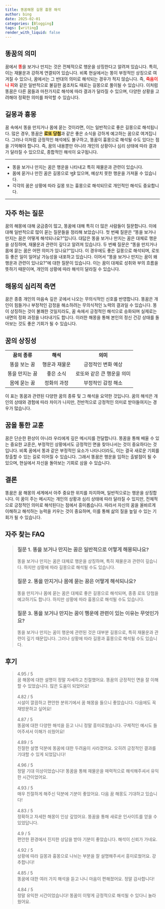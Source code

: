 ```yaml
---
title: 똥꿈해몽 길몽 흉몽 해석
author: bing
date: 2025-02-01
categories: [Blogging]
tags: [writing]
render_with_liquid: false
---
```



<h2 id='똥꿈의의미'>똥꿈의 의미</h2>

<p>꿈에서 <b><span style="color: #ee2323;">똥</span></b>을 보거나 만지는 것은 전체적으로 행운을 상징한다고 알려져 있습니다. 특히, 이는 재물운과 강하게 연결되어 있습니다. 비록 현실에서는 똥이 부정적인 상징으로 여겨질 수 있으나, 꿈에서는 그 반대의 의미로 해석되는 경우가 적지 않습니다. 즉, <b><span style="color: #ee2323;">죽음이나 피</span></b>와 같은 일반적으로 불길한 꿈조차도 때로는 길몽으로 풀이될 수 있습니다. 이처럼 똥꿈은 다른 꿈들과 마찬가지로 해석에 따라 결과가 달라질 수 있으며, 다양한 상황을 고려해야 정확한 의미를 파악할 수 있습니다.</p>

<h2 id='길몽과흉몽'>길몽과 흉몽</h2>

<p>꿈 속에서 똥을 만지거나 몸에 묻는 것이라면, 이는 일반적으로 좋은 길몽으로 해석됩니다. 많은 경우, 똥꿈은 <b><span style="background-color: #ffe066;">로또 당첨</span></b>과 같은 좋은 소식을 강하게 예고하는 꿈으로 여겨집니다. 그러나 이처럼 긍정적인 해석에도 불구하고, 똥꿈이 흉몽으로 해석될 수도 있다는 점을 기억해야 합니다. 즉, 꿈의 내용뿐만 아니라 개인의 상황이나 심리 상태에 따라 결과가 달라질 수 있으므로, 종합적인 해석이 요구됩니다.</p>

<hr />

<ul>
    <li>똥을 보거나 만지는 꿈은 행운을 나타내고 특히 재물운과 관련이 있습니다.</li>
    <li>몸에 묻거나 만진 꿈은 길몽으로 जुड़े 있으며, 예상치 못한 행운을 가져올 수 있습니다.</li>
    <li>각각의 꿈은 상황에 따라 길몽 또는 흉몽으로 해석되므로 개인적인 해석도 중요합니다.</li>
</ul>

<hr />

<h2 id='자주하는질문'>자주 하는 질문</h2>

<p>꿈의 해몽에 대해 궁금증이 많고, 똥꿈에 대해 특히 더 많은 사람들이 질문합니다. 이에 대해 일반적으로 많이 묻는 질문들을 정리해 보았습니다. 첫 번째 질문은 “똥을 보거나 만지는 꿈은 어떻게 해석되나요?”입니다. 대답은 똥을 보거나 만지는 꿈은 대체로 행운을 상징하며, 재물운과 관련이 깊다고 알려져 있습니다. 두 번째 질문은 “똥을 만지거나 몸에 묻는 꿈은 어떤 의미가 있나요?”입니다. 이 경우에도 좋은 길몽으로 해석되며, 로또 등 좋은 일이 일어날 가능성을 내포하고 있습니다. 이어서 “똥을 보거나 만지는 꿈이 왜 행운과 관련이 있나요?”에 대한 질문이 있습니다. 이는 꿈이 대체로 성취와 부의 흐름을 뜻하기 때문이며, 개인의 상황에 따라 해석이 달라질 수 있습니다.</p>

<h2 id='해몽의심리적측면'>해몽의 심리적 측면</h2>

<p>꿈은 종종 개인의 마음속 깊은 곳에서 나오는 무의식적인 신호를 반영합니다. 똥꿈은 개인이 힘들거나 부정적인 감정을 해소하려는 무의식적인 노력의 결과일 수 있습니다. 똥이 상징하는 것이 불쾌한 것일지라도, 꿈 속에서 긍정적인 해석으로 승화되며 실제로는 내면의 정화 과정을 나타내기도 합니다. 이러한 해몽을 통해 본인의 정신 건강 상태를 돌아보는 것도 좋은 기회가 될 수 있습니다.</p>

<h2 id='꿈의상징성'>꿈의 상징성</h2>

<table>
    <tr>
        <td style="text-align: center; height: 17px;"><b>꿈의 종류</b></td>
        <td style="text-align: center; height: 17px;"><b>해석</b></td>
        <td style="text-align: center; height: 17px;"><b>의미</b></td>
    </tr>
    <tr>
        <td style="text-align: center;">똥을 보는 꿈</td>
        <td style="text-align: center;">행운과 재물운</td>
        <td style="text-align: center;">긍정적인 변화 예상</td>
    </tr>
    <tr>
        <td style="text-align: center;">똥을 만지는 꿈</td>
        <td style="text-align: center;">좋은 소식</td>
        <td style="text-align: center;">로또와 같은 큰 행운을 의미</td>
    </tr>
    <tr>
        <td style="text-align: center;">몸에 묻는 꿈</td>
        <td style="text-align: center;">정화의 과정</td>
        <td style="text-align: center;">부정적인 감정 해소</td>
    </tr>
</table>

<p>이 표는 똥꿈과 관련된 다양한 꿈의 종류 및 그 해석을 요약한 것입니다. 꿈의 해석은 개인의 상태와 경험에 따라 차이가 나지만, 전반적으로 긍정적인 의미로 받아들여지는 경우가 많습니다.</p>

<h2 id='꿈을통한교훈'>꿈을 통한 교훈</h2>

<p>꿈은 단순한 환상이 아니라 우리에게 깊은 메시지를 전달합니다. 똥꿈을 통해 배울 수 있는 중요한 교훈은, 부정적인 상황에서도 긍정적인 면을 찾아나서는 것이 중요하다는 것입니다. 비록 꿈에서 똥과 같은 부정적인 요소가 나타나더라도, 이는 결국 새로운 기회를 창출할 수 있는 길로 이어질 수 있습니다. 그래서 똥꿈은 행운을 임하는 출발점이 될 수 있으며, 현실에서 자신을 돌아보는 기회로 삼을 수 있습니다.</p>

<h2 id='결론'>결론</h2>

<p>똥꿈은 꿈 해몽의 세계에서 아주 중요한 위치를 차지하며, 일반적으로는 행운을 상징합니다. 이 꿈이 주는 메시지는 개인의 상황과 심리 상태에 따라 달라질 수 있지만, 전체적으로 긍정적인 의미로 해석된다는 점에서 흥미롭습니다. 따라서 자신의 꿈을 올바르게 이해하고 해석하는 능력을 키우는 것이 중요하며, 이를 통해 삶의 질을 높일 수 있는 기회가 될 수 있습니다.</p>


<h2 id='자주_찾는_FAQ'>자주 찾는 FAQ</h2>
<div itemscope="" itemtype="https://schema.org/FAQPage"> <blockquote> <div itemscope="" itemprop="mainEntity" itemtype="https://schema.org/Question"> <h3 itemprop="name">질문 1. 똥을 보거나 만지는 꿈은 일반적으로 어떻게 해몽되나요?</h3> <div itemscope="" itemprop="acceptedAnswer" itemtype="https://schema.org/Answer"> <span itemprop="text"> <p>똥을 보거나 만지는 꿈은 대체로 행운을 상징하며, 특히 재물운과 관련이 깊습니다. 하지만 상황에 따라 길몽으로 해석될 수도 있습니다.</p> </span> </div> </div> <div itemscope="" itemprop="mainEntity" itemtype="https://schema.org/Question"> <h3 itemprop="name">질문 2. 똥을 만지거나 몸에 묻는 꿈은 어떻게 해석되나요?</h3> <div itemscope="" itemprop="acceptedAnswer" itemtype="https://schema.org/Answer"> <span itemprop="text"> <p> 똥을 만지거나 몸에 묻는 꿈은 대체로 좋은 길몽으로 해석되며, 종종 로또 당첨을 예고하기도 합니다. 하지만 상황에 따라 흉몽으로 해석될 수도 있습니다.</p> </span> </div> </div> <div itemscope="" itemprop="mainEntity" itemtype="https://schema.org/Question"> <h3 itemprop="name">질문 3. 똥을 보거나 만지는 꿈이 행운에 관련이 있는 이유는 무엇인가요?</h3> <div itemscope="" itemprop="acceptedAnswer" itemtype="https://schema.org/Answer"> <span itemprop="text"> <p>똥을 보거나 만지는 꿈이 행운에 관련된 것은 대부분 길몽으로, 특히 재물운과 관련이 깊기 때문입니다. 그러나 상황에 따라 길몽과 흉몽으로 해석될 수도 있습니다.</p> </span> </div> </div> </blockquote> </div>
<h2 id='후기'>후기</h2>
<div itemscope itemtype="https://schema.org/Product">
  <blockquote>
  <div itemprop="review" itemscope itemtype="https://schema.org/Review">
      <div itemprop="reviewRating" itemscope itemtype="https://schema.org/Rating"> <span itemprop="ratingValue">4.95</span> / <span itemprop="bestRating">5</span> </div>
      <span itemprop="reviewBody">꿈 해몽에 대한 설명이 정말 자세하고 친절했어요. 똥꿈의 긍정적인 면을 잘 이해할 수 있었습니다. 많은 도움이 되었어요!</span>
  </div>
  <br>
  <div itemprop="review" itemscope itemtype="https://schema.org/Review">
      <div itemprop="reviewRating" itemscope itemtype="https://schema.org/Rating"> <span itemprop="ratingValue">4.82</span> / <span itemprop="bestRating">5</span> </div>
      <span itemprop="reviewBody">시설이 깔끔하고 편안한 분위기에서 꿈 해몽을 들으니 좋았습니다. 다음에도 꼭 재방문하고 싶어요!</span>
  </div>
  <br>
  <div itemprop="review" itemscope itemtype="https://schema.org/Review">
      <div itemprop="reviewRating" itemscope itemtype="https://schema.org/Rating"> <span itemprop="ratingValue">4.87</span> / <span itemprop="bestRating">5</span> </div>
      <span itemprop="reviewBody">똥꿈에 대한 다양한 해석을 듣고 나니 정말 흥미로웠습니다. 구체적인 예시도 들어주셔서 이해가 쉬웠어요!</span>
  </div>
  <br>
  <div itemprop="review" itemscope itemtype="https://schema.org/Review">
      <div itemprop="reviewRating" itemscope itemtype="https://schema.org/Rating"> <span itemprop="ratingValue">4.89</span> / <span itemprop="bestRating">5</span> </div>
      <span itemprop="reviewBody">친절한 설명 덕분에 똥꿈에 대한 두려움이 사라졌어요. 오히려 긍정적인 결과를 기대할 수 있게 되었답니다!</span>
  </div>
  <br>
  <div itemprop="review" itemscope itemtype="https://schema.org/Review">
      <div itemprop="reviewRating" itemscope itemtype="https://schema.org/Rating"> <span itemprop="ratingValue">4.96</span> / <span itemprop="bestRating">5</span> </div>
      <span itemprop="reviewBody">정말 기대 이상이었습니다! 똥꿈을 통해 재물운을 매력적으로 해석해주셔서 유익한 시간이었어요.</span>
  </div>
  <br>
  <div itemprop="review" itemscope itemtype="https://schema.org/Review">
      <div itemprop="reviewRating" itemscope itemtype="https://schema.org/Rating"> <span itemprop="ratingValue">4.93</span> / <span itemprop="bestRating">5</span> </div>
      <span itemprop="reviewBody">매우 친절하게 해주신 덕분에 기분이 좋았어요. 다음 꿈 해몽도 기대하고 있습니다!</span>
  </div>
  <br>
  <div itemprop="review" itemscope itemtype="https://schema.org/Review">
      <div itemprop="reviewRating" itemscope itemtype="https://schema.org/Rating"> <span itemprop="ratingValue">4.83</span> / <span itemprop="bestRating">5</span> </div>
      <span itemprop="reviewBody">정확하고 자세한 해몽이 인상 깊었어요. 똥꿈을 통해 새로운 인사이트를 얻을 수 있었답니다.</span>
  </div>
  <br>
  <div itemprop="review" itemscope itemtype="https://schema.org/Review">
      <div itemprop="reviewRating" itemscope itemtype="https://schema.org/Rating"> <span itemprop="ratingValue">4.9</span> / <span itemprop="bestRating">5</span> </div>
      <span itemprop="reviewBody">편안한 환경에서 진지한 상담을 받아 기분이 좋았습니다. 해석이 신뢰가 가네요.</span>
  </div>
  <br>
  <div itemprop="review" itemscope itemtype="https://schema.org/Review">
      <div itemprop="reviewRating" itemscope itemtype="https://schema.org/Rating"> <span itemprop="ratingValue">4.92</span> / <span itemprop="bestRating">5</span> </div>
      <span itemprop="reviewBody">상황에 따라 길몽과 흉몽으로 나뉘는 부분을 잘 설명해주셔서 흥미로웠어요. 강추합니다!</span>
  </div>
  <br>
  <div itemprop="review" itemscope itemtype="https://schema.org/Review">
      <div itemprop="reviewRating" itemscope itemtype="https://schema.org/Rating"> <span itemprop="ratingValue">4.85</span> / <span itemprop="bestRating">5</span> </div>
      <span itemprop="reviewBody">똥꿈에 대한 여러 가지 해석을 듣고 나니 마음이 편해졌어요. 정말 감사합니다!</span>
  </div>
  <br>
  <div itemprop="review" itemscope itemtype="https://schema.org/Review">
      <div itemprop="reviewRating" itemscope itemtype="https://schema.org/Rating"> <span itemprop="ratingValue">4.84</span> / <span itemprop="bestRating">5</span> </div>
      <span itemprop="reviewBody">정말 유익한 시간이었습니다! 똥꿈이 이렇게 긍정적으로 해석될 수 있다니 놀라웠어요.</span>
  </div>
  </blockquote>
</div>
